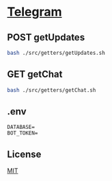 # [Telegram](https://core.telegram.org/bots/api)

## POST getUpdates

```sh
bash ./src/getters/getUpdates.sh
```

## GET getChat

```sh
bash ./src/getters/getChat.sh
```

## .env

```
DATABASE=
BOT_TOKEN=

```

## License

[MIT](./LICENSE)
